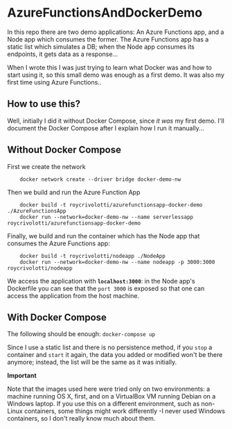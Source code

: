 # AzureFunctionsAndDockerDemo

In this repo there are two demo applications: An Azure Functions app, and a Node app which consumes the former. The Azure Functions app has a static list which simulates a DB; when the Node app consumes its endpoints, it gets data as a response...

When I wrote this I was just trying to learn what Docker was and how to start using it, so this small demo was enough as a first demo. It was also my first time using Azure Functions..

## How to use this?

Well, initially I did it without Docker Compose, since *it was* my first demo. I'll document the Docker Compose after I explain how I run it manually...

## Without Docker Compose

First we create the network

```
    docker network create --driver bridge docker-demo-nw
```

Then we build and run the Azure Function App

```
    docker build -t roycrivolotti/azurefunctionsapp-docker-demo ./AzureFunctionsApp
    docker run --network=docker-demo-nw --name serverlessapp roycrivolotti/azurefunctionsapp-docker-demo
```

Finally, we build and run the container which has the Node app that consumes the Azure Functions app:

```
    docker build -t roycrivolotti/nodeapp ./NodeApp
    docker run --network=docker-demo-nw --name nodeapp -p 3000:3000 roycrivolotti/nodeapp
```

We access the application with **`localhost:3000`**: in the Node app's Dockerfile you can see that the `port 3000` is exposed so that one can access the application from the host machine.

## With Docker Compose

The following should be enough: `docker-compose up`

Since I use a static list and there is no persistence method, if you `stop` a container and `start` it again, the data you added or modified won't be there anymore; instead, the list will be the same as it was initially.

**Important**

Note that the images used here were tried only on two environments: a machine running OS X, first, and on a VirtualBox VM running Debian on a Windows laptop. If you use this on a different environment, such as non-Linux containers, some things might work differently -I never used Windows containers, so I don't really know much about them.
